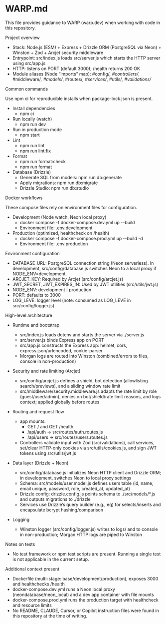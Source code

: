# WARP.md

This file provides guidance to WARP (warp.dev) when working with code in this repository.

Project overview

- Stack: Node.js (ESM) + Express + Drizzle ORM (PostgreSQL via Neon) + Winston + Zod + Arcjet security middleware
- Entrypoint: src/index.js loads src/server.js which starts the HTTP server using src/app.js
- HTTP: listens on PORT (default 3000); /health returns 200 OK
- Module aliases (Node “imports” map): #config/*, #controllers/*, #middleware/*, #models/*, #routes/*, #services/*, #utils/*, #validations/*

Common commands

Use npm ci for reproducible installs when package-lock.json is present.
- Install dependencies
  - npm ci
- Run locally (watch)
  - npm run dev
- Run in production mode
  - npm start
- Lint
  - npm run lint
  - npm run lint:fix
- Format
  - npm run format:check
  - npm run format
- Database (Drizzle)
  - Generate SQL from models: npm run db:generate
  - Apply migrations: npm run db:migrate
  - Drizzle Studio: npm run db:studio

Docker workflows

These compose files rely on environment files for configuration.
- Development (Node watch, Neon local proxy)
  - docker compose -f docker-compose.dev.yml up --build
  - Environment file: .env.development
- Production (optimized, healthcheck on /health)
  - docker compose -f docker-compose.prod.yml up --build -d
  - Environment file: .env.production

Environment configuration

- DATABASE_URL: PostgreSQL connection string (Neon serverless). In development, src/config/database.js switches Neon to a local proxy if NODE_ENV=development.
- ARCJET_KEY: Required by Arcjet (src/config/arcjet.js)
- JWT_SECRET, JWT_EXPIRES_IN: Used by JWT utilities (src/utils/jwt.js)
- NODE_ENV: development | production
- PORT: defaults to 3000
- LOG_LEVE: logger level (note: consumed as LOG_LEVE in src/config/logger.js)

High-level architecture

- Runtime and bootstrap
  - src/index.js loads dotenv and starts the server via ./server.js
  - src/server.js binds Express app on PORT
  - src/app.js constructs the Express app: helmet, cors, express.json/urlencoded, cookie-parser
  - Morgan logs are routed into Winston (combined/errors to files, console in non-production)

- Security and rate limiting (Arcjet)
  - src/config/arcjet.js defines a shield, bot detection (allowlisting search/previews), and a sliding window rate limit
  - src/middleware/security.middleware.js adapts the rate limit by role (guest/user/admin), denies on bot/shield/rate limit reasons, and logs context; applied globally before routes

- Routing and request flow
  - app mounts:
    - GET / and GET /health
    - /api/auth -> src/routes/auth.routes.js
    - /api/users -> src/routes/users.routes.js
  - Controllers validate input with Zod (src/validations), call services, set/clear HTTP-only cookies via src/utils/cookies.js, and sign JWT tokens using src/utils/jwt.js

- Data layer (Drizzle + Neon)
  - src/config/database.js initializes Neon HTTP client and Drizzle ORM; in development, switches Neon to local proxy settings
  - Schema: src/models/user.model.js defines users table (id, name, email unique, password, role, created_at, updated_at)
  - Drizzle config: drizzle.config.js points schema to ./src/models/*.js and outputs migrations to ./drizzle
  - Services use Drizzle’s query builder (e.g., eq) for selects/inserts and encapsulate bcrypt hashing/comparison

- Logging
  - Winston logger (src/config/logger.js) writes to logs/ and to console in non-production; Morgan HTTP logs are piped to Winston

Notes on tests

- No test framework or npm test scripts are present. Running a single test is not applicable in the current setup.

Additional context present

- Dockerfile (multi-stage: base/development/production), exposes 3000 and healthchecks /health
- docker-compose.dev.yml runs a Neon local proxy (neondatabase/neon_local) and a dev app container with file mounts
- docker-compose.prod.yml runs the production target with healthcheck and resource limits
- No README, CLAUDE, Cursor, or Copilot instruction files were found in this repository at the time of writing.
